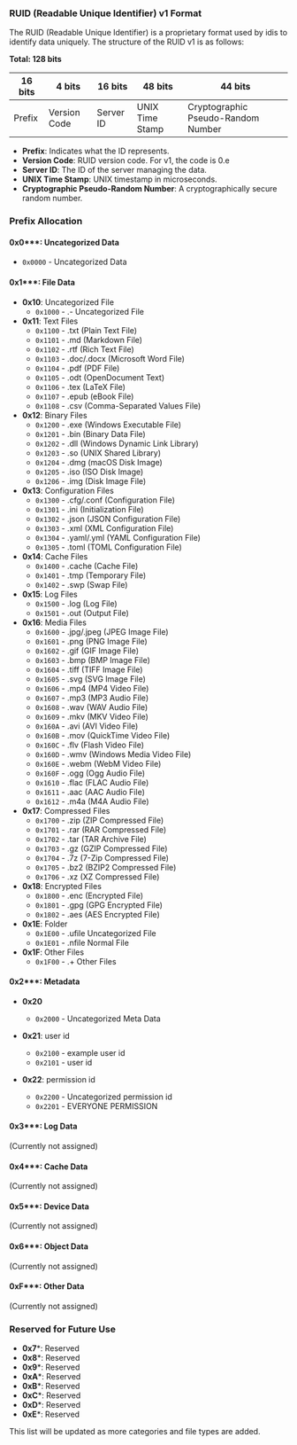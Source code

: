 

### RUID (Readable Unique Identifier) v1 Format

The RUID (Readable Unique Identifier) is a proprietary format used by idis to identify data uniquely. The structure of the RUID v1 is as follows:

**Total: 128 bits**

| 16 bits | 4 bits       | 16 bits   | 48 bits         | 44 bits                            |
| ------- | ------------ | --------- | --------------- | ---------------------------------- |
| Prefix  | Version Code | Server ID | UNIX Time Stamp | Cryptographic Pseudo-Random Number |

- **Prefix**: Indicates what the ID represents.
- **Version Code**: RUID version code. For v1, the code is 0.e
- **Server ID**: The ID of the server managing the data.
- **UNIX Time Stamp**: UNIX timestamp in microseconds.
- **Cryptographic Pseudo-Random Number**: A cryptographically secure random number.

### Prefix Allocation

#### 0x0***: Uncategorized Data

- `0x0000` - Uncategorized Data

#### 0x1***: File Data

- **0x10**: Uncategorized File
  - `0x1000` - .- Uncategorized File
- **0x11**: Text Files
  - `0x1100` - .txt (Plain Text File)
  - `0x1101` - .md (Markdown File)
  - `0x1102` - .rtf (Rich Text File)
  - `0x1103` - .doc/.docx (Microsoft Word File)
  - `0x1104` - .pdf (PDF File)
  - `0x1105` - .odt (OpenDocument Text)
  - `0x1106` - .tex (LaTeX File)
  - `0x1107` - .epub (eBook File)
  - `0x1108` - .csv (Comma-Separated Values File)
- **0x12**: Binary Files
  - `0x1200` - .exe (Windows Executable File)
  - `0x1201` - .bin (Binary Data File)
  - `0x1202` - .dll (Windows Dynamic Link Library)
  - `0x1203` - .so (UNIX Shared Library)
  - `0x1204` - .dmg (macOS Disk Image)
  - `0x1205` - .iso (ISO Disk Image)
  - `0x1206` - .img (Disk Image File)
- **0x13**: Configuration Files
  - `0x1300` - .cfg/.conf (Configuration File)
  - `0x1301` - .ini (Initialization File)
  - `0x1302` - .json (JSON Configuration File)
  - `0x1303` - .xml (XML Configuration File)
  - `0x1304` - .yaml/.yml (YAML Configuration File)
  - `0x1305` - .toml (TOML Configuration File)
- **0x14**: Cache Files
  - `0x1400` - .cache (Cache File)
  - `0x1401` - .tmp (Temporary File)
  - `0x1402` - .swp (Swap File)
- **0x15**: Log Files
  - `0x1500` - .log (Log File)
  - `0x1501` - .out (Output File)
- **0x16**: Media Files
  - `0x1600` - .jpg/.jpeg (JPEG Image File)
  - `0x1601` - .png (PNG Image File)
  - `0x1602` - .gif (GIF Image File)
  - `0x1603` - .bmp (BMP Image File)
  - `0x1604` - .tiff (TIFF Image File)
  - `0x1605` - .svg (SVG Image File)
  - `0x1606` - .mp4 (MP4 Video File)
  - `0x1607` - .mp3 (MP3 Audio File)
  - `0x1608` - .wav (WAV Audio File)
  - `0x1609` - .mkv (MKV Video File)
  - `0x160A` - .avi (AVI Video File)
  - `0x160B` - .mov (QuickTime Video File)
  - `0x160C` - .flv (Flash Video File)
  - `0x160D` - .wmv (Windows Media Video File)
  - `0x160E` - .webm (WebM Video File)
  - `0x160F` - .ogg (Ogg Audio File)
  - `0x1610` - .flac (FLAC Audio File)
  - `0x1611` - .aac (AAC Audio File)
  - `0x1612` - .m4a (M4A Audio File)
- **0x17**: Compressed Files
  - `0x1700` - .zip (ZIP Compressed File)
  - `0x1701` - .rar (RAR Compressed File)
  - `0x1702` - .tar (TAR Archive File)
  - `0x1703` - .gz (GZIP Compressed File)
  - `0x1704` - .7z (7-Zip Compressed File)
  - `0x1705` - .bz2 (BZIP2 Compressed File)
  - `0x1706` - .xz (XZ Compressed File)
- **0x18**: Encrypted Files
  - `0x1800` - .enc (Encrypted File)
  - `0x1801` - .gpg (GPG Encrypted File)
  - `0x1802` - .aes (AES Encrypted File)
- **0x1E**: Folder
  - `0x1E00` - .ufile Uncategorized File
  - `0x1E01` - .nfile Normal File
- **0x1F**: Other Files
  - `0x1F00` - .+ Other Files

#### 0x2***: Metadata

- **0x20**

  - `0x2000` - Uncategorized Meta Data
- **0x21**: user id

  - `0x2100` - example user id
  - `0x2101` - user id
- **0x22**: permission id

  - `0x2200` - Uncategorized permission id
  - `0x2201` - EVERYONE PERMISSION

#### 0x3***: Log Data

(Currently not assigned)

#### 0x4***: Cache Data

(Currently not assigned)

#### 0x5***: Device Data

(Currently not assigned)

#### 0x6***: Object Data

(Currently not assigned)

#### 0xF***: Other Data

(Currently not assigned)

### Reserved for Future Use

- **0x7***: Reserved
- **0x8***: Reserved
- **0x9***: Reserved
- **0xA***: Reserved
- **0xB***: Reserved
- **0xC***: Reserved
- **0xD***: Reserved
- **0xE***: Reserved

This list will be updated as more categories and file types are added.
